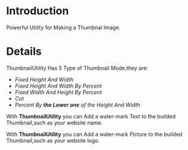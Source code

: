 # Introduction #

Powerful Utility for Making a Thumbnai Image.


# Details #

ThumbnailUtility Has 5 Type of Thumbnail Mode,they are:
  * _Fixed Height And Width_
  * _Fixed Height And Width By Percent_
  * _Fixed Width And Height By Percent_
  * _Cut_
  * _Percent By **the Lower one** of the Height And Width_


With **ThumbnailUtility** you can Add a water-mark Text to the builded Thumbnail,such as your website name.

With **ThumbnailUtility** you can Add a water-mark Picture to the builded Thumbnail,such as your website logo.